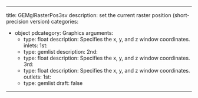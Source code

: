 
---
title: GEMglRasterPos3sv
description: set the current raster position (short-precision version)
categories:
  - object
pdcategory: Graphics
arguments:
    - type: float
      description: Specifies the x, y, and z window coordinates.
inlets:
  1st:
    - type: gemlist
      description:
  2nd:
    - type: float
      description: Specifies the x, y, and z window coordinates.
  3rd:
    - type: float
      description: Specifies the x, y, and z window coordinates.
outlets:
  1st:
    - type: gemlist
draft: false
---

